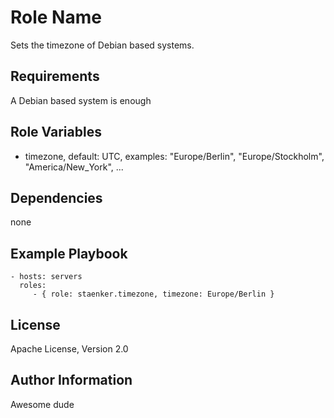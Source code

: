 Role Name
=========

Sets the timezone of Debian based systems.

Requirements
------------

A Debian based system is enough

Role Variables
--------------

 - timezone, default: UTC, examples: "Europe/Berlin", "Europe/Stockholm", "America/New_York", ...


Dependencies
------------

none

Example Playbook
----------------

    - hosts: servers
      roles:
         - { role: staenker.timezone, timezone: Europe/Berlin }

License
-------

Apache License, Version 2.0

Author Information
------------------

Awesome dude
